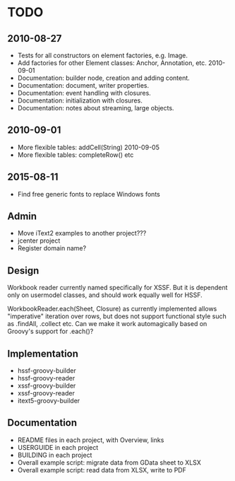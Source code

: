 # TODO

## 2010-08-27

* Tests for all constructors on element factories, e.g. Image.
* Add factories for other Element classes: Anchor, Annotation, etc.  2010-09-01
* Documentation: builder node, creation and adding content.
* Documentation: document, writer properties.
* Documentation: event handling with closures.
* Documentation: initialization with closures.
* Documentation: notes about streaming, large objects.

## 2010-09-01

* More flexible tables: addCell(String)                              2010-09-05
* More flexible tables: completeRow() etc

## 2015-08-11

* Find free generic fonts to replace Windows fonts

## Admin

* Move iText2 examples to another project???
* jcenter project
* Register domain name?

## Design

Workbook reader currently named specifically for XSSF.
But it is dependent only on usermodel classes, and should work equally well for HSSF.

WorkbookReader.each(Sheet, Closure) as currently implemented allows "imperative" iteration over rows,
but does not support functional style such as .findAll, .collect etc.
Can we make it work automagically based on Groovy's support for .each()?

## Implementation

* hssf-groovy-builder
* hssf-groovy-reader
* xssf-groovy-builder
* xssf-groovy-reader
* itext5-groovy-builder

## Documentation

* README files in each project, with Overview, links
* USERGUIDE in each project
* BUILDING in each project
* Overall example script: migrate data from GData sheet to XLSX
* Overall example script: read data from XLSX, write to PDF

